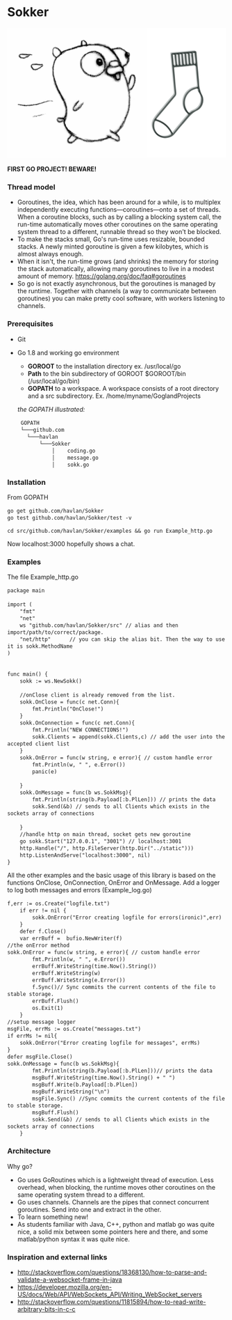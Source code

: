 # Sokker
![Alt text](/logo/sokker2.jpg?raw=true "Sokker logo")



**FIRST GO PROJECT! BEWARE!**
### Thread model
- Goroutines, the idea, which has been around for a while, is to multiplex independently executing functions—coroutines—onto a set of threads. When a coroutine blocks, such as by calling a blocking system call, the run-time automatically moves other coroutines on the same operating system thread to a different, runnable thread so they won't be blocked.
- To make the stacks small, Go's run-time uses resizable, bounded stacks. A newly minted goroutine is given a few kilobytes, which is almost always enough. 
- When it isn't, the run-time grows (and shrinks) the memory for storing the stack automatically, allowing many goroutines to live in a modest amount of memory. https://golang.org/doc/faq#goroutines
- So go is not exactly asynchronous, but the goroutines is managed by the runtime. Together with channels (a way to communicate between goroutines) you can make pretty cool software, with workers listening to channels.

### Prerequisites
- Git
- Go 1.8 and working go environment
  - **GOROOT** to the installation directory ex. /usr/local/go
  - **Path** to the bin subdirectory of GOROOT $GOROOT/bin (/usr/local/go/bin)
  - **GOPATH** to a workspace. A workspace consists of a root directory and a src subdirectory. Ex. /home/myname/GoglandProjects
  
   *the GOPATH illustrated:*
     ```
      GOPATH
      └───github.com
      	└───havlan
      	    └───Sokker
             	│    coding.go
             	│    message.go
         		│    sokk.go
    ```
  
### Installation

From GOPATH
```
go get github.com/havlan/Sokker
go test github.com/havlan/Sokker/test -v
```

```
cd src/github.com/havlan/Sokker/examples && go run Example_http.go 
```
Now localhost:3000 hopefully shows a chat.




### Examples
The file Example_http.go

```golang
package main

import (
	"fmt"
	"net"
	ws "github.com/havlan/Sokker/src" // alias and then import/path/to/correct/package. 
	"net/http"      // you can skip the alias bit. Then the way to use it is sokk.MethodName
)


func main() {
	sokk := ws.NewSokk()
	
	//onClose client is already removed from the list.
	sokk.OnClose = func(c net.Conn){
		fmt.Println("OnClose!")
	}
	sokk.OnConnection = func(c net.Conn){
		fmt.Println("NEW CONNECTIONS!")
		sokk.Clients = append(sokk.Clients,c) // add the user into the accepted client list
	}
	sokk.OnError = func(w string, e error){ // custom handle error
		fmt.Println(w, " ", e.Error())
		panic(e)
		
	}
	sokk.OnMessage = func(b ws.SokkMsg){
		fmt.Println(string(b.Payload[:b.PlLen])) // prints the data
		sokk.Send(&b) // sends to all Clients which exists in the sockets array of connections
		
	}
	//handle http on main thread, socket gets new goroutine
	go sokk.Start("127.0.0.1", "3001") // localhost:3001
	http.Handle("/", http.FileServer(http.Dir("../static")))
	http.ListenAndServe("localhost:3000", nil)
}

```
All the other examples and the basic usage of this library is based on the functions OnClose, OnConnection, OnError and OnMessage.
Add a logger to log both messages and errors (Example_log.go)

```golang
f,err := os.Create("logfile.txt")
	if err != nil {
		sokk.OnError("Error creating logfile for errors(ironic)",err)
	}
	defer f.Close()
	var errBuff =  bufio.NewWriter(f)
//the onError method
sokk.OnError = func(w string, e error){ // custom handle error
		fmt.Println(w, " ", e.Error())
		errBuff.WriteString(time.Now().String())
		errBuff.WriteString(w)
		errBuff.WriteString(e.Error())
		f.Sync()// Sync commits the current contents of the file to stable storage.
		errBuff.Flush()
		os.Exit(1)
	}
//setup message logger
msgFile, errMs := os.Create("messages.txt")
if errMs != nil{
	sokk.OnError("Error creating logfile for messages", errMs)
}
defer msgFile.Close()
sokk.OnMessage = func(b ws.SokkMsg){
		fmt.Println(string(b.Payload[:b.PlLen]))// prints the data
		msgBuff.WriteString(time.Now().String() + " ")
		msgBuff.Write(b.Payload[:b.PlLen])
		msgBuff.WriteString("\n")
		msgFile.Sync() //Sync commits the current contents of the file to stable storage.
		msgBuff.Flush()
		sokk.Send(&b) // sends to all Clients which exists in the sockets array of connections
	}

```


### Architecture

Why go?
- Go uses GoRoutines which is a lightweight thread of execution. Less overhead, when blocking, the runtime moves other coroutines on the same operating system thread to a different.  
- Go uses channels. Channels are the pipes that connect concurrent goroutines. Send into one and extract in the other.
- To learn something new!  
- As students familiar with Java, C++, python and matlab go was quite nice, a solid mix between some pointers here and there, and some matlab/python syntax it was quite nice.



### Inspiration and external links
- http://stackoverflow.com/questions/18368130/how-to-parse-and-validate-a-websocket-frame-in-java
- https://developer.mozilla.org/en-US/docs/Web/API/WebSockets_API/Writing_WebSocket_servers
- http://stackoverflow.com/questions/11815894/how-to-read-write-arbitrary-bits-in-c-c
